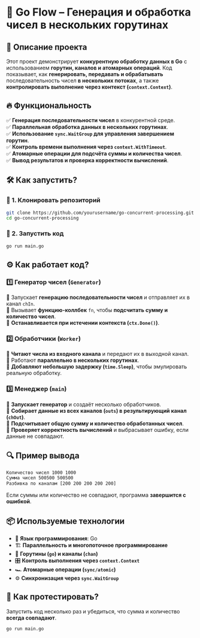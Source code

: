 # 🚀 Go Flow – Генерация и обработка чисел в нескольких горутинах

## 📌 Описание проекта
Этот проект демонстрирует **конкурентную обработку данных в Go** с использованием **горутин, каналов и атомарных операций**. Код показывает, как **генерировать, передавать и обрабатывать** последовательность чисел **в нескольких потоках**, а также **контролировать выполнение через контекст (`context.Context`)**.

## 🔥 **Функциональность**
✅ **Генерация последовательности чисел** в конкурентной среде.  
✅ **Параллельная обработка данных в нескольких горутинах**.  
✅ **Использование `sync.WaitGroup` для управления завершением горутин**.  
✅ **Контроль времени выполнения через `context.WithTimeout`**.  
✅ **Атомарные операции для подсчёта суммы и количества чисел**.  
✅ **Вывод результатов и проверка корректности вычислений**.  

## 🛠 **Как запустить?**

### **🔹 1. Клонировать репозиторий**
```sh
git clone https://github.com/yourusername/go-concurrent-processing.git
cd go-concurrent-processing
```

### **🔹 2. Запустить код**
```sh
go run main.go
```

## ⚙️ **Как работает код?**

### **1️⃣ Генератор чисел (`Generator`)**
📌 Запускает **генерацию последовательности чисел** и отправляет их в канал `chIn`.  
📌 Вызывает **функцию-коллбек** `fn`, чтобы **подсчитать сумму и количество чисел**.  
📌 **Останавливается при истечении контекста (`ctx.Done()`)**.

### **2️⃣ Обработчики (`Worker`)**
📌 **Читают числа из входного канала** и передают их в выходной канал.  
📌 Работают **параллельно в нескольких горутинах**.  
📌 **Добавляют небольшую задержку (`time.Sleep`)**, чтобы эмулировать реальную обработку.  

### **3️⃣ Менеджер (`main`)**
📌 **Запускает генератор** и создаёт несколько обработчиков.  
📌 **Собирает данные из всех каналов (`outs`) в результирующий канал (`chOut`)**.  
📌 **Подсчитывает общую сумму и количество обработанных чисел**.  
📌 **Проверяет корректность вычислений** и выбрасывает ошибку, если данные не совпадают.  

## 🔍 **Пример вывода**
```sh
Количество чисел 1000 1000
Сумма чисел 500500 500500
Разбивка по каналам [200 200 200 200 200]
```
Если суммы или количество не совпадают, программа **завершится с ошибкой**.  

## 📦 **Используемые технологии**
- 📝 **Язык программирования**: Go
- 🏗 **Параллельность и многопоточное программирование**
- 🔄 **Горутины (`go`) и каналы (`chan`)**
- 🎛 **Контроль выполнения через `context.Context`**
- 🏎 **Атомарные операции (`sync/atomic`)**
- ⚙️ **Синхронизация через `sync.WaitGroup`**

## 🧪 **Как протестировать?**
Запустить код несколько раз и убедиться, что сумма и количество **всегда совпадают**.
```sh
go run main.go
```
